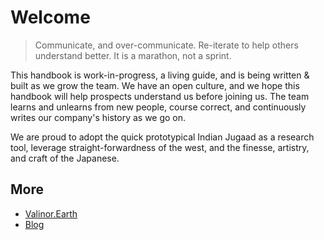 # Welcome

> Communicate, and over-communicate. Re-iterate to help others understand better. It is a marathon, not a sprint.

This handbook is work-in-progress, a living guide, and is being written & built as we grow the team. We have an open culture, and we hope this handbook will help prospects understand us before joining us. The team learns and unlearns from new people, course correct, and continuously writes our company's history as we go on.

We are proud to adopt the quick prototypical Indian Jugaad as a research tool, leverage straight-forwardness of the west, and the finesse, artistry, and craft of the Japanese.

## More

- [Valinor.Earth](https://valinor.earth)
- [Blog](https://blog.valinor.earth)